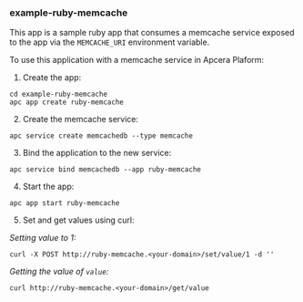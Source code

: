 ### example-ruby-memcache

This app is a sample ruby app that consumes a memcache service exposed to the app via the `MEMCACHE_URI` environment variable.

To use this application with a memcache service in Apcera Plaform:

1) Create the app:

```console
cd example-ruby-memcache
apc app create ruby-memcache
```

2) Create the memcache service:

```console
apc service create memcachedb --type memcache
```

3) Bind the application to the new service:

```console
apc service bind memcachedb --app ruby-memcache
```

4) Start the app:

```console
apc app start ruby-memcache
```

5) Set and get values using curl:

*Setting value to 1:*
```console
curl -X POST http://ruby-memcache.<your-domain>/set/value/1 -d ''
```

*Getting the value of `value`:*
```console
curl http://ruby-memcache.<your-domain>/get/value
```


